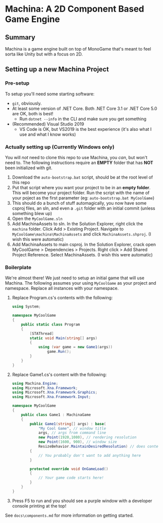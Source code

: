 # Machina: A 2D Component Based Game Engine

## Summary

Machina is a game engine built on top of MonoGame that's meant to feel sorta like Unity but with a focus on 2D.

## Setting up a new Machina Project

### Pre-setup

To setup you'll need some starting software:

- `git`, obviously.
- At least some version of .NET Core. Both .NET Core 3.1 or .NET Core 5.0 are OK, both is best!
  - Run `dotnet --info` in the CLI and make sure you get something
- (Recommended) Visual Studio 2019
  - VS Code is OK, but VS2019 is the best experience (it's also what I use and what I know works)

### Actually setting up (Currently Windows only)

You will _not_ need to clone this repo to use Machina, you _can_, but won't need to. The following instructions require an **EMPTY** folder that has **NOT** been initialized with git.

1. Download the `auto-bootstrap.bat` script, should be at the root level of this repo
2. Put that script where you want your project to be in an **empty folder**. This will become your project folder. Run the script with the name of your poject as the first parameter (eg: `auto-bootstrap.bat MyCoolGame`)
3. This should do a bunch of stuff automagically, you now have some csproj files, an sln, and even a `.git` folder with an initial commit (unless something blew up)
4. Open the `MyCoolGame.sln`
5. Add MachinaAssets to sln. In the Solution Explorer, right click the `machina` folder. Click Add > Existing Project. Navigate to `MyCoolGame\machina\MachinaAssets` and click `MachinaAssets.shproj`. (I wish this were automatic)
6. Add MachinaAssets to main csproj. In the Solution Explorer, crack open MyCoolGame > Dependencies > Projects. Right click > Add Shared Project Reference. Select MachinaAssets. (I wish this were automatic)

### Boilerplate

We're almost there! We just need to setup an initial game that will use Machina. The following assumes your using `MyCoolGame` as your project and namespace. Replace all instances with your namespace.

1.  Replace Program.cs's contents with the following:

    ```cs
    using System;

    namespace MyCoolGame
    {
        public static class Program
        {
            [STAThread]
            static void Main(string[] args)
            {
                using (var game = new Game1(args))
                    game.Run();
            }
        }
    }
    ```

2.  Replace Game1.cs's content with the following:

    ```cs
    using Machina.Engine;
    using Microsoft.Xna.Framework;
    using Microsoft.Xna.Framework.Graphics;
    using Microsoft.Xna.Framework.Input;

    namespace MyCoolGame
    {
        public class Game1 : MachinaGame
        {
            public Game1(string[] args) : base(
                "My Cool Game", // window title
                args, // args from command line
                new Point(1920,1080), // rendering resolution
                new Point(1600, 900), // window size
                ResizeBehavior.MaintainDesiredResolution) // does content stretch to window size or does it fill the content? (this setting means stretch)
            {
                // You probably don't want to add anything here
            }

            protected override void OnGameLoad()
            {
                // Your game code starts here!
            }
        }
    }
    ```

3.  Press F5 to run and you should see a purple window with a developer console printing at the top!

See `docs\components.md` for more information on getting started.

